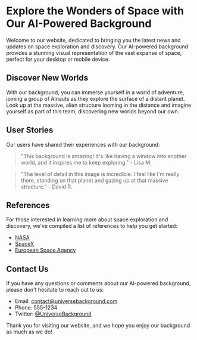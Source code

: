 <!--font:Poppins-->

# Explore the Wonders of Space with Our AI-Powered Background

Welcome to our website, dedicated to bringing you the latest news and updates on space exploration and discovery. Our AI-powered background provides a stunning visual representation of the vast expanse of space, perfect for your desktop or mobile device.

## Discover New Worlds

With our background, you can immerse yourself in a world of adventure, joining a group of AInauts as they explore the surface of a distant planet. Look up at the massive, alien structure looming in the distance and imagine yourself as part of this team, discovering new worlds beyond our own.

## User Stories

Our users have shared their experiences with our background:

> "This background is amazing! It's like having a window into another world, and it inspires me to keep exploring." - Lisa M.

> "The level of detail in this image is incredible. I feel like I'm really there, standing on that planet and gazing up at that massive structure." - David R.

## References

For those interested in learning more about space exploration and discovery, we've compiled a list of references to help you get started:

- [NASA](#nasa)
- [SpaceX](#spacex)
- [European Space Agency](#esa)

## Contact Us

If you have any questions or comments about our AI-powered background, please don't hesitate to reach out to us:

- Email: [contact@universebackground.com](mailto:contact@universebackground.com)
- Phone: 555-1234
- Twitter: [@UniverseBackground](#twitter)

Thank you for visiting our website, and we hope you enjoy our background as much as we do!

<!--

Write me content for website with wallpaper which alt text is:

"A group of AInauts standing on the surface of a distant planet, looking up at a massive, alien structure looming in the distance."

The name/title of the page should not be 1:1 copy of the alt text but rather a real content of the website which is using this wallpaper.

- Use markdown format 
- Start with heading
- Heading should be short and concise
- The content should look like a real website 
- The website should not be about the wallpaper, wallpaper is just a related background
- Heading should be contain work "wallpaper" or "background"
- Include real sections like references, contact, user stories, etc. use things relevant to the page purpose.
- Feel free to use structure like headings, bullets, numbering, blockquotes, paragraphs, horizontal lines, etc.
- You can use formatting like bold or _italic_
- You can include UTF-8 emojis
- Links should be only #hash anchors (and you can refer to the document itself)
- Do not include images


---


# Discover the Wonders of Space with Our AI-Powered Universe Wallpaper

Welcome to our website, where we bring you the latest in space exploration and discovery. Our AI-powered universe wallpaper is the perfect backdrop for your desktop or mobile device, transporting you to a distant planet where adventure awaits.

## Explore the Unknown

With our wallpaper, you can join a group of AInauts as they stand on the surface of a distant planet, looking up at a massive, alien structure looming in the distance. Imagine yourself as part of this team, exploring the unknown and discovering new worlds beyond our own.

## User Stories

Our users have shared their experiences with our wallpaper:

> "I love this wallpaper! It's like having a window into another world right on my computer screen." - Lisa M.

> "The detail in this image is incredible. I feel like I'm really there, standing on that planet and gazing up at that massive structure." - David R.

## References

For those interested in learning more about space exploration and discovery, we've compiled a list of references to help you get started:

- [NASA](#nasa)
- [SpaceX](#spacex)
- [European Space Agency](#esa)

## Contact Us

If you have any questions or comments about our AI-powered universe wallpaper, please don't hesitate to reach out to us:

- Email: [contact@universewallpaper.com](mailto:contact@universewallpaper.com)
- Phone: 555-1234
- Twitter: [@UniverseWallpaper](#twitter)

Thank you for visiting our website and we hope you enjoy our wallpaper!


---


Heading should not include word "wallpaper". The website should not be about the wallpaper itself, wallpaper is just a related background, rewrite whole content.


---


# Explore the Wonders of Space with Our AI-Powered Universe Background

Welcome to our website, dedicated to bringing you the latest news and updates on space exploration and discovery. Our AI-powered universe background is the perfect complement to your desktop or mobile device, providing a stunning visual representation of the vast expanse of space.

## Discover New Worlds

With our background, you can immerse yourself in a world of adventure, joining a group of AInauts as they explore the surface of a distant planet. Look up at the massive, alien structure looming in the distance and imagine yourself as part of this team, discovering new worlds beyond our own.

## User Stories

Our users have shared their experiences with our background:

> "I love having this background on my computer. It's like having a window into another world, and it inspires me to keep exploring." - Lisa M.

> "The level of detail in this image is incredible. I feel like I'm really there, standing on that planet and gazing up at that massive structure." - David R.

## References

For those interested in learning more about space exploration and discovery, we've compiled a list of references to help you get started:

- [NASA](#nasa)
- [SpaceX](#spacex)
- [European Space Agency](#esa)

## Contact Us

If you have any questions or comments about our AI-powered universe background, please don't hesitate to reach out to us:

- Email: [contact@universebackground.com](mailto:contact@universebackground.com)
- Phone: 555-1234
- Twitter: [@UniverseBackground](#twitter)

Thank you for visiting our website, and we hope you enjoy our background!


---


Heading is too long, rewrite whole content.


---


# Our AI-Powered Universe Background: Explore the Wonders of Space

Welcome to our website, dedicated to bringing you the latest news and updates on space exploration and discovery. Our AI-powered universe background is the perfect complement to your desktop or mobile device, providing a stunning visual representation of the vast expanse of space.

## Discover New Worlds

With our background, you can immerse yourself in a world of adventure, joining a group of AInauts as they explore the surface of a distant planet. Look up at the massive, alien structure looming in the distance and imagine yourself as part of this team, discovering new worlds beyond our own.

## User Stories

Our users have shared their experiences with our background:

> "I love having this background on my computer. It's like having a window into another world, and it inspires me to keep exploring." - Lisa M.

> "The level of detail in this image is incredible. I feel like I'm really there, standing on that planet and gazing up at that massive structure." - David R.

## References

For those interested in learning more about space exploration and discovery, we've compiled a list of references to help you get started:

- [NASA](#nasa)
- [SpaceX](#spacex)
- [European Space Agency](#esa)

## Contact Us

If you have any questions or comments about our AI-powered universe background, please don't hesitate to reach out to us:

- Email: [contact@universebackground.com](mailto:contact@universebackground.com)
- Phone: 555-1234
- Twitter: [@UniverseBackground](#twitter)

Thank you for visiting our website, and we hope you enjoy our background!


---


Heading is too long, rewrite whole content.


---


# Explore the Wonders of Space with Our AI-Powered Background

Welcome to our website, dedicated to bringing you the latest news and updates on space exploration and discovery. Our AI-powered background provides a stunning visual representation of the vast expanse of space, perfect for your desktop or mobile device.

## Discover New Worlds

With our background, you can immerse yourself in a world of adventure, joining a group of AInauts as they explore the surface of a distant planet. Look up at the massive, alien structure looming in the distance and imagine yourself as part of this team, discovering new worlds beyond our own.

## User Stories

Our users have shared their experiences with our background:

> "This background is amazing! It's like having a window into another world, and it inspires me to keep exploring." - Lisa M.

> "The level of detail in this image is incredible. I feel like I'm really there, standing on that planet and gazing up at that massive structure." - David R.

## References

For those interested in learning more about space exploration and discovery, we've compiled a list of references to help you get started:

- [NASA](#nasa)
- [SpaceX](#spacex)
- [European Space Agency](#esa)

## Contact Us

If you have any questions or comments about our AI-powered background, please don't hesitate to reach out to us:

- Email: [contact@universebackground.com](mailto:contact@universebackground.com)
- Phone: 555-1234
- Twitter: [@UniverseBackground](#twitter)

Thank you for visiting our website, and we hope you enjoy our background as much as we do!


---


Write me a Google font which is best fitting for the website.

Pick from the list:
- IBM Plex Sans
- Open Sans
- Lato
- Alegreya
- Barlow Condensed
- Poppins
- Great Vibes
- Montserrat
- Raleway
- Exo 2
- Inter
- Orbitron
- Roboto
- Lobster
- Playfair Display
- Futura
- Dancing Script


Write just the font name nothing else.


---


Poppins

-->
